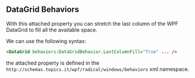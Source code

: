 ## DataGrid Behaviors

With this attached property you can stretch the last column of the WPF DataGrid to fill all the available space.

We can use the following syntax:

```xml
<DataGrid behaviors:DataGridBehavior.LastColumnFill="True" ... />
```

the attached property is defined in the `http://schemas.topics.it/wpf/radical/windows/behaviors` xml namespace.